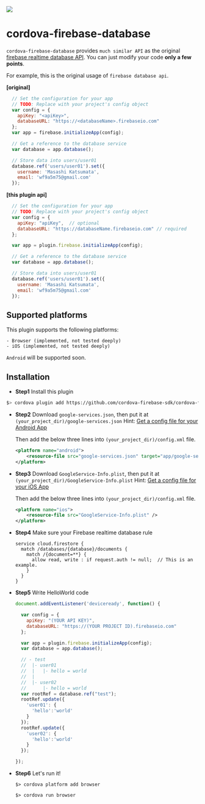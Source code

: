 [![](https://travis-ci.org/cordova-firebase-sdk/cordova-firebase-database.svg?branch=master)](https://travis-ci.org/cordova-firebase-sdk/cordova-firebase-database)

# cordova-firebase-database

`cordova-firebase-database` provides `much similar API` as the original [firebase realtime database API](https://firebase.google.com/docs/database/web/start?hl=en).
You can just modify your code **only a few points**.

For example, this is the original usage of `firebase database api`.

**[original]**
```js
  // Set the configuration for your app
  // TODO: Replace with your project's config object
  var config = {
    apiKey: "<apiKey>",
    databaseURL: "https://<databaseName>.firebaseio.com"
  };
  var app = firebase.initializeApp(config);

  // Get a reference to the database service
  var database = app.database();

  // Store data into users/user01
  database.ref('users/user01').set({
    username: 'Masashi Katsumata',
    email: 'wf9a5m75@gmail.com'
  });
```

**[this plugin api]**

```js
  // Set the configuration for your app
  // TODO: Replace with your project's config object
  var config = {
    apiKey: "apiKey",  // optional
    databaseURL: "https://databaseName.firebaseio.com" // required
  };

  var app = plugin.firebase.initializeApp(config);

  // Get a reference to the database service
  var database = app.database();

  // Store data into users/user01
  database.ref('users/user01').set({
    username: 'Masashi Katsumata',
    email: 'wf9a5m75@gmail.com'
  });
```


## Supported platforms
  This plugin supports the following platforms:

    - Browser (implemented, not tested deeply)
    - iOS (implemented, not tested deeply)

  `Android` will be supported soon.

## Installation

  - **Step1** Install this plugin

  ```bash
  $> cordova plugin add https://github.com/cordova-firebase-sdk/cordova-firebase-database --save
  ```

  - **Step2** Download `google-services.json`, then put it at `(your_project_dir)/google-services.json`
    Hint: [Get a config file for your Android App](https://support.google.com/firebase/answer/7015592#android)

    Then add the below three lines into `(your_project_dir)/config.xml` file.

    ```xml
    <platform name="android">
        <resource-file src="google-services.json" target="app/google-services.json" />
    </platform>
    ```

  - **Step3** Download `GoogleService-Info.plist`, then put it at `(your_project_dir)/GoogleService-Info.plist`
    Hint: [Get a config file for your iOS App](https://support.google.com/firebase/answer/7015592#ios)

    Then add the below three lines into `(your_project_dir)/config.xml` file.

    ```xml
    <platform name="ios">
        <resource-file src="GoogleService-Info.plist" />
    </platform>
    ```

  - **Step4** Make sure your Firebase realtime database rule

    ```
    service cloud.firestore {
      match /databases/{database}/documents {
        match /{document=**} {
          allow read, write : if request.auth != null;  // This is an example.
        }
      }
    }
    ```

  - **Step5** Write HelloWorld code

    ```js
    document.addEventListener('deviceready', function() {

      var config = {
        apiKey: "(YOUR API KEY)",
        databaseURL: "https://(YOUR PROJECT ID).firebaseio.com"
      };

      var app = plugin.firebase.initializeApp(config);
      var database = app.database();

      // - test
      //  |- user01
      //  |   |- hello = world
      //  |
      //  |- user02
      //      |- hello = world
      var rootRef = database.ref("test");
      rootRef.update({
        'user01': {
          'hello':'world'
        }
      });
      rootRef.update({
        'user02': {
          'hello':'world'
        }
      });

    });
    ```

  - **Step6** Let's run it!
    ```
    $> cordova platform add browser

    $> cordova run browser
    ```
